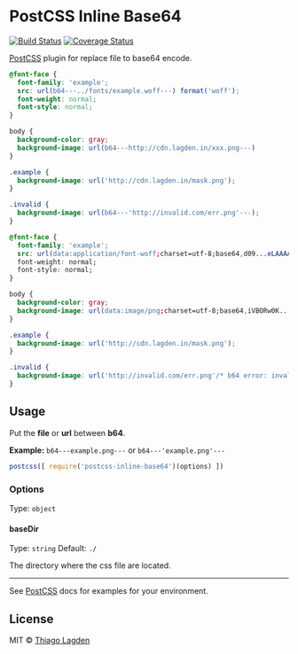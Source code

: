 # PostCSS Inline Base64
[![Build Status][ci-img]][ci]
[![Coverage Status][cover-img]][cover]

[PostCSS] plugin for replace file to base64 encode.

[PostCSS]:   https://github.com/postcss/postcss
[ci-img]:    https://travis-ci.org/lagden/postcss-inline-base64.svg
[ci]:        https://travis-ci.org/lagden/postcss-inline-base64
[cover-img]: https://codecov.io/github/lagden/utils/coverage.svg?branch=master
[cover]:     https://codecov.io/github/lagden/utils?branch=master

```css
@font-face {
  font-family: 'example';
  src: url(b64---../fonts/example.woff---) format('woff');
  font-weight: normal;
  font-style: normal;
}

body {
  background-color: gray;
  background-image: url(b64---http://cdn.lagden.in/xxx.png---)
}

.example {
  background-image: url('http://cdn.lagden.in/mask.png');
}

.invalid {
  background-image: url(b64---'http://invalid.com/err.png'---);
}
```

```css
@font-face {
  font-family: 'example';
  src: url(data:application/font-woff;charset=utf-8;base64,d09...eLAAAA==) format('woff');
  font-weight: normal;
  font-style: normal;
}

body {
  background-color: gray;
  background-image: url(data:image/png;charset=utf-8;base64,iVBORw0K...SuQmCC);
}

.example {
  background-image: url('http://cdn.lagden.in/mask.png');
}

.invalid {
  background-image: url('http://invalid.com/err.png'/* b64 error: invalid url or file */);
}
```

## Usage

Put the **file** or **url** between **b64**.

**Example:** `b64---example.png---` or `b64---'example.png'---`

```js
postcss([ require('postcss-inline-base64')(options) ])
```

### Options

Type: `object`

#### baseDir

Type: `string`
Default: `./`

The directory where the css file are located.

---

See [PostCSS] docs for examples for your environment.


## License

MIT © [Thiago Lagden](http://lagden.in)
